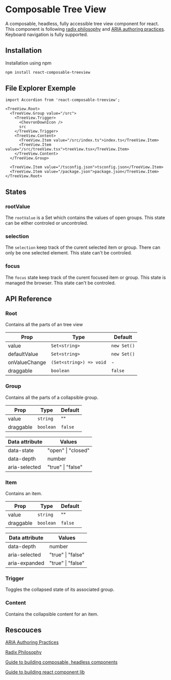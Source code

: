 
# Composable Tree View

A composable, headless, fully accessible tree view component for react. This component is following [radix philosophy](https://github.com/radix-ui/primitives/blob/main/philosophy.md) and [ARIA authoring practices](https://www.w3.org/WAI/ARIA/apg/patterns/treeview/). Keyboard navigation is fully supported.

## Installation

Installation using npm

```bash
npm install react-composable-treeview
```

## File Explorer Exemple

```tsx
import Accordion from 'react-composable-treeview';

<TreeView.Root>
  <TreeView.Group value="/src">
    <TreeView.Trigger>
      <ChevronDownIcon />
      src
    </TreeView.Trigger>
    <TreeView.Content>
      <TreeView.Item value="/src/index.ts">index.ts</TreeView.Item>
      <TreeView.Item value="/src/treeView.tsx">treeView.tsx</TreeView.Item>
    </TreeView.Content>
  </TreeView.Group>

  <TreeView.Item value="/tsconfig.json">tsconfig.json</TreeView.Item>
  <TreeView.Item value="/package.json">package.json</TreeView.Item>
</TreeView.Root>
```

## States

### rootValue

The `rootValue` is a Set which contains the values of open groups. This state can be either controled or uncontroled.

### selection

The `selection` keep track of the curent selected item or group. There can only be one selected element. This state can't be controled.

### focus

The `focus` state keep track of the curent focused item or group. This state is managed the browser. This state can't be controled.

## API Reference

### Root

Contains all the parts of an tree view

| Prop          | Type                    | Default     |
| ------------- | ----------------------- | ----------- |
| value         | `Set<string>`           | `new Set()` |
| defaultValue  | `Set<string>`           | `new Set()` |
| onValueChange | `(Set<string>) => void` | -           |
| draggable     | `boolean`               | `false`     |

### Group

Contains all the parts of a collapsible group.

| Prop      | Type      | Default |
| --------- | --------- | ------- |
| value     | `string`  | ""      |
| draggable | `boolean` | `false` |

| Data attribute | Values             |
| -------------- | ------------------ |
| data-state     | "open" \| "closed" |
| data-depth     | number             |
| aria-selected  | "true" \| "false"  |

### Item

Contains an item.

| Prop      | Type      | Default |
| --------- | --------- | ------- |
| value     | `string`  | ""      |
| draggable | `boolean` | `false` |

| Data attribute | Values            |
| -------------- | ----------------- |
| data-depth     | number            |
| aria-selected  | "true" \| "false" |
| aria-expanded  | "true" \| "false" |

### Trigger

Toggles the collapsed state of its associated group.

### Content

Contains the collapsible content for an item.

## Rescouces

[ARIA Authoring Practices](https://www.w3.org/WAI/ARIA/apg/patterns/treeview/)

[Radix Philosophy](https://github.com/radix-ui/primitives/blob/main/philosophy.md)

[Guide to building composable, headless components](https://dev.to/haribhandari/react-build-your-own-composable-headless-components-170b)

[Guide to building react component lib](https://medium.com/simform-engineering/building-a-component-library-with-react-typescript-and-storybook-a-comprehensive-guide-ba189accdaf5)
